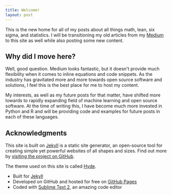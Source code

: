 ```yaml
---
title: Welcome!
layout: post
---
```


This is the new home for all of my posts about all things math, lean, six sigma, and statistics. I will be transitioning my old articles from my [Medium](https://medium.com/@mattrauch) to this site as well while also posting some new content.

## Why did I move here?
Well, good question. Medium looks fantastic, but it doesn't provide much flexibility when it comes to inline equations and code snippets. As the industry has gravitated more and more towards open source software and solutions, I feel this is the best place for me to host my content. 

My interests, as well as my future posts for that matter, have shifted more towards to rapidly expanding field of machine learning and open source software. At the time of writing this, I have become much more invested in Python and R and will be providing code and examples for future posts in each of these languages.

## Acknowledgments

This site is built on [Jekyll](http://jekyllrb.com) is a static site generator, an open-source tool for creating simple yet powerful websites of all shapes and sizes. Find out more by [visiting the project on GitHub](https://github.com/mojombo/jekyll).

The theme used on this site is called [Hyde](https://github.com/poole/hyde).
* Built for [Jekyll](http://jekyllrb.com)
* Developed on GitHub and hosted for free on [GitHub Pages](https://pages.github.com)
* Coded with [Sublime Text 2](http://sublimetext.com), an amazing code editor
